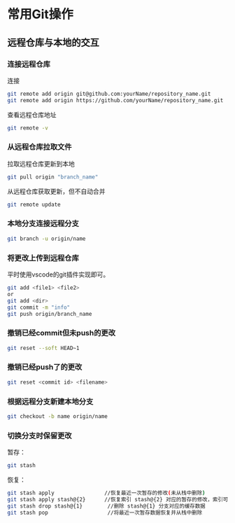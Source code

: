 # 常用Git操作

## 远程仓库与本地的交互

### 连接远程仓库

连接

```sh
git remote add origin git@github.com:yourName/repository_name.git
git remote add origin https://github.com/yourName/repository_name.git
```

查看远程仓库地址

```sh
git remote -v
```

### 从远程仓库拉取文件

拉取远程仓库更新到本地

```sh
git pull origin "branch_name"
```

从远程仓库获取更新，但不自动合并

```sh
git remote update
```

### 本地分支连接远程分支

```sh
git branch -u origin/name
```

### 将更改上传到远程仓库

平时使用vscode的git插件实现即可。

```sh
git add <file1> <file2>
or 
git add <dir>
git commit -m "info"
git push origin/branch_name
```

### 撤销已经commit但未push的更改

```sh
git reset --soft HEAD~1
```

### 撤销已经push了的更改

```sh
git reset <commit id> <filename>
```

### 根据远程分支新建本地分支

```sh
git checkout -b name origin/name
```

### 切换分支时保留更改

暂存：

```sh
git stash
```

恢复：

```sh
git stash apply                //恢复最近一次暂存的修改(未从栈中删除)
git stash apply stash@{2}      //恢复索引 stash@{2} 对应的暂存的修改，索引可以通过 git stash list 进行查看
git stash drop stash@{1}        //删除 stash@{1} 分支对应的缓存数据
git stash pop                   //将最近一次暂存数据恢复并从栈中删除
```
